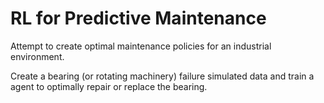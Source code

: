 # RL for Predictive Maintenance

Attempt to create optimal maintenance policies for an industrial environment.

Create a bearing (or rotating machinery) failure simulated data and train a agent to optimally repair or replace the bearing. 
